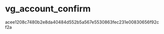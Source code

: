vg_account_confirm
==================
acee1208c7480b2e8da40484d552b5a567e5530863fec231e00830656f92cf2a
